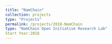 ```yaml
---
title: "NamChain"
collection: projects
type: "Projects"
permalink: /projects/2018-NamChain
type: "NamChain Open Initiative Research Lab"
Start Year:2018
---
```

